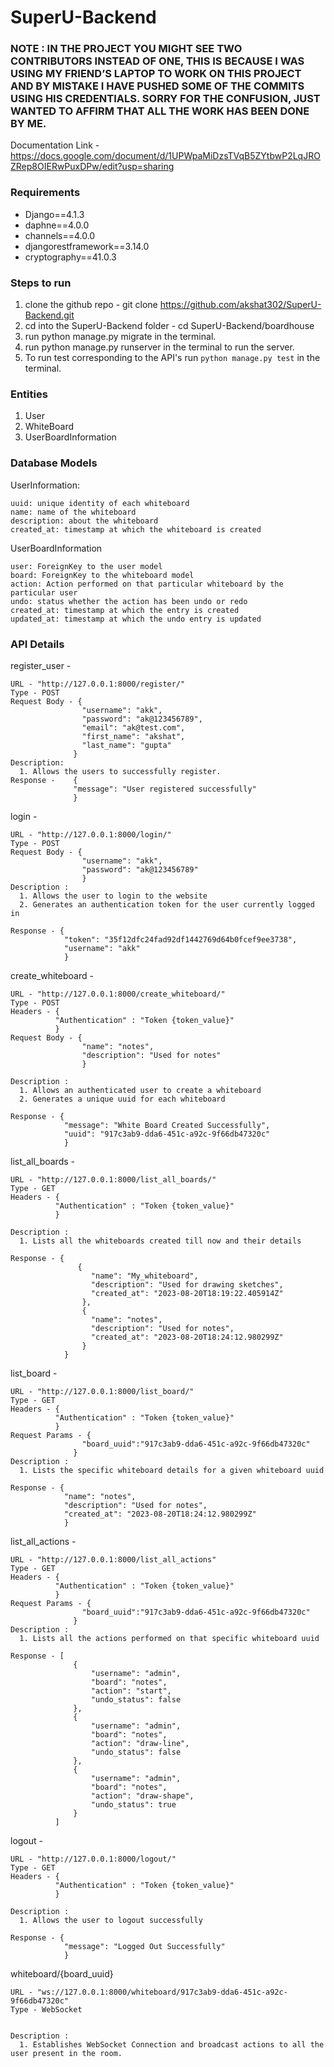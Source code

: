 # SuperU-Backend

### NOTE : IN THE PROJECT YOU MIGHT SEE TWO CONTRIBUTORS INSTEAD OF ONE, THIS IS BECAUSE I WAS USING MY FRIEND’S LAPTOP TO WORK ON THIS PROJECT AND BY MISTAKE I HAVE PUSHED SOME OF THE COMMITS USING HIS CREDENTIALS. SORRY FOR THE CONFUSION, JUST WANTED TO AFFIRM THAT ALL THE WORK HAS BEEN DONE BY ME.

Documentation Link - https://docs.google.com/document/d/1UPWpaMiDzsTVqB5ZYtbwP2LqJROZRep8OIERwPuxDPw/edit?usp=sharing

### Requirements

- Django==4.1.3
- daphne==4.0.0
- channels==4.0.0
- djangorestframework==3.14.0
- cryptography==41.0.3

### Steps to run

1. clone the github repo - git clone https://github.com/akshat302/SuperU-Backend.git
2. cd into the SuperU-Backend folder - cd SuperU-Backend/boardhouse
3. run python manage.py migrate in the terminal.
4. run python manage.py runserver in the terminal to run the server.
5. To run test corresponding to the API's run `python manage.py test` in the terminal.

### Entities 

1. User
2. WhiteBoard
3. UserBoardInformation

### Database Models

UserInformation:

	uuid: unique identity of each whiteboard
	name: name of the whiteboard
	description: about the whiteboard
	created_at: timestamp at which the whiteboard is created

UserBoardInformation

  	user: ForeignKey to the user model
    board: ForeignKey to the whiteboard model
    action: Action performed on that particular whiteboard by the particular user
    undo: status whether the action has been undo or redo
    created_at: timestamp at which the entry is created
    updated_at: timestamp at which the undo entry is updated

### API Details 

register_user -

    URL - "http://127.0.0.1:8000/register/"
    Type - POST
    Request Body - {
                    "username": "akk",
                    "password": "ak@123456789",
                    "email": "ak@test.com",
                    "first_name": "akshat",
                    "last_name": "gupta"
                  }
    Description: 
      1. Allows the users to successfully register.
    Response -    {
                  "message": "User registered successfully"
                  }

login - 
    
    URL - "http://127.0.0.1:8000/login/"
    Type - POST
    Request Body - {
                    "username": "akk",
                    "password": "ak@123456789"
                    }
    Description :
      1. Allows the user to login to the website
      2. Generates an authentication token for the user currently logged in

    Response - {
                "token": "35f12dfc24fad92df1442769d64b0fcef9ee3738",
                "username": "akk"
                }

create_whiteboard - 

    URL - "http://127.0.0.1:8000/create_whiteboard/"
    Type - POST
    Headers - {
              "Authentication" : "Token {token_value}"
              }  
    Request Body - {
                    "name": "notes",
                    "description": "Used for notes"
                    }
          
    Description :
      1. Allows an authenticated user to create a whiteboard
      2. Generates a unique uuid for each whiteboard
      
    Response - {
                "message": "White Board Created Successfully",
                "uuid": "917c3ab9-dda6-451c-a92c-9f66db47320c"
                }

list_all_boards - 

    URL - "http://127.0.0.1:8000/list_all_boards/"
    Type - GET
    Headers - {
              "Authentication" : "Token {token_value}"
              }  

    Description : 
      1. Lists all the whiteboards created till now and their details
      
    Response - {
                   {
                      "name": "My_whiteboard",
                      "description": "Used for drawing sketches",
                      "created_at": "2023-08-20T18:19:22.405914Z"
                    },
                    {
                      "name": "notes",
                      "description": "Used for notes",
                      "created_at": "2023-08-20T18:24:12.980299Z"
                    }
                }

  list_board - 

    URL - "http://127.0.0.1:8000/list_board/"
    Type - GET
    Headers - {
              "Authentication" : "Token {token_value}"
              }  
    Request Params - {
                    "board_uuid":"917c3ab9-dda6-451c-a92c-9f66db47320c"
                  }
    Description : 
      1. Lists the specific whiteboard details for a given whiteboard uuid
      
    Response - {
                "name": "notes",
                "description": "Used for notes",
                "created_at": "2023-08-20T18:24:12.980299Z"
                }

  list_all_actions - 

    URL - "http://127.0.0.1:8000/list_all_actions"
    Type - GET
    Headers - {
              "Authentication" : "Token {token_value}"
              }  
    Request Params - {
                    "board_uuid":"917c3ab9-dda6-451c-a92c-9f66db47320c"
                  }
    Description : 
      1. Lists all the actions performed on that specific whiteboard uuid
      
    Response - [
                  {
                      "username": "admin",
                      "board": "notes",
                      "action": "start",
                      "undo_status": false
                  },
                  {
                      "username": "admin",
                      "board": "notes",
                      "action": "draw-line",
                      "undo_status": false
                  },
                  {
                      "username": "admin",
                      "board": "notes",
                      "action": "draw-shape",
                      "undo_status": true
                  }
              ]
logout - 
    
    URL - "http://127.0.0.1:8000/logout/"
    Type - GET
    Headers - {
              "Authentication" : "Token {token_value}"
              }  
 
    Description :
      1. Allows the user to logout successfully
    
    Response - {
                "message": "Logged Out Successfully"
                }


whiteboard/{board_uuid}

    URL - "ws://127.0.0.1:8000/whiteboard/917c3ab9-dda6-451c-a92c-9f66db47320c"
    Type - WebSocket

 
    Description :
      1. Establishes WebSocket Connection and broadcast actions to all the user present in the room. 
